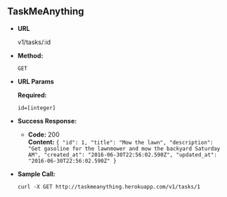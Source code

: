 **TaskMeAnything**
----

* **URL**

  v1/tasks/:id


* **Method:**

  `GET`

*  **URL Params**

   **Required:**

   `id=[integer]`

* **Success Response:**

  * **Code:** 200 <br />
    **Content:** `{
  "id": 1,
  "title": "Mow the lawn",
  "description": "Get gasoline for the lawnmower and mow the backyard Saturday AM",
  "created_at": "2016-06-30T22:56:02.590Z",
  "updated_at": "2016-06-30T22:56:02.590Z"
}`

* **Sample Call:**

  `curl -X GET http://taskmeanything.herokuapp.com/v1/tasks/1`

